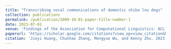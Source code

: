 ```yaml
---
title: "Transcribing vocal communications of domestic shiba lnu dogs"
collection: publications
permalink: /publication/2009-10-01-paper-title-number-1
date: 2023-07-01
venue: 'Findings of the Association for Computational Linguistics: ACL 2023'
paperurl: 'https://scholar.google.com/citations?view_op=view_citation&hl=en&user=YZeKIJ8AAAAJ&citation_for_view=YZeKIJ8AAAAJ:u-x6o8ySG0sC'
citation: 'Jieyi Huang, Chunhao Zhang, Mengyue Wu, and Kenny Zhu. 2023. Transcribing Vocal Communications of Domestic Shiba lnu Dogs. In Findings of the Association for Computational Linguistics: ACL 2023, pages 13819–13832, Toronto, Canada. Association for Computational Linguistics.'
---
```

